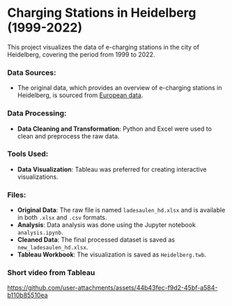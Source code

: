 # Charging Stations in Heidelberg (1999-2022)

This project visualizes the data of e-charging stations in the city of Heidelberg, covering the period from 1999 to 2022.

### Data Sources:
- The original data, which provides an overview of e-charging stations in Heidelberg, is sourced from [European data](https://data.europa.eu/data/datasets/1ff7b0d0-c1e2-42e3-8d64-6bc9dbfd7855?locale=de).
  
### Data Processing:
- **Data Cleaning and Transformation**: Python and Excel were used to clean and preprocess the raw data.
  
### Tools Used:
- **Data Visualization**: Tableau was preferred for creating interactive visualizations.
  
### Files:
- **Original Data**: The raw file is named `ladesaulen_hd.xlsx` and is available in both `.xlsx` and `.csv` formats.
- **Analysis**: Data analysis was done using the Jupyter notebook `analysis.ipynb`.
- **Cleaned Data**: The final processed dataset is saved as `new_ladesaulen_hd.xlsx`.
- **Tableau Workbook**: The visualization is saved as `Heidelberg.twb`.

### Short video from Tableau


https://github.com/user-attachments/assets/44b43fec-f9d2-45bf-a584-b110b85510ea

